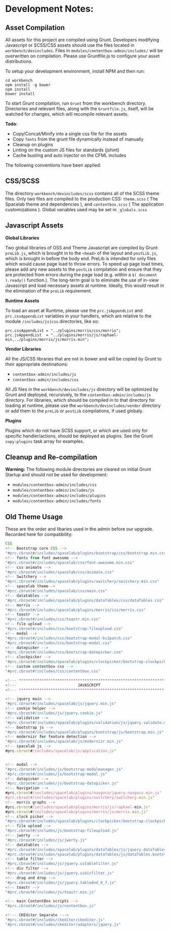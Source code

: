 # Development Notes:

Asset Compilation
-----------------

All assets for this project are compiled using Grunt.  Developers modifying Javascript or SCSS/CSS assets should use the files located in `workbench/devincludes`.  Files in `modules/contentbox-admin/includes/` will be overwritten on compilation.  Please use Gruntfile.js to configure your asset distributions.

To setup your development environment, install NPM and then run:

```
cd workbench
npm install -g bower
npm install
bower install
```

To start Grunt compilation, run `Grunt` from the workbench directory.  Directories and relevant files, along with the `Gruntfile.js`, itself, will be watched for changes, which will recompile relevant assets.

**Todo**:
* Copy/Concat/Minify into a single css file for the assets
* Copy `fonts` from the grunt file dynamically instead of manually
* Cleanup on plugins
* Linting on the custom JS files for standards (jshint)
* Cache busting and auto injector on the CFML includes

The following conventions have been applied:

CSS/SCSS
--------

The directory `workbench/devincludes/scss` contains all of the SCSS theme files.  Only two files are compiled to the production CSS:  `theme.scss` ( The Spacelab theme and dependencies ), and `contentbox.scss` ( The application customizations ).  Global variables used may be set in `_globals.scss`


Javascript Assets
-----------------

**Global Libraries**

Two global libraries of OSS and Theme Javascript are compiled by Grunt: `preLib.js`, which is brought in to the `<head>` of the layout and `postLib.js`, which is brought in before the body end.  PreLib is intended for only files which would cause page load to throw errors.   To speed up page load times, please add any new assets to the `postLib` compilation and ensure that they are protected from errors during the page load (e.g. within a `$( document ).ready()` function.).  The long-term goal is to eliminate the use of in-view Javascript and load necessary assets at runtime.  Ideally, this would result in the elimination of the `preLib` requirement.

**Runtime Assets**

To load an asset at Runtime, please use the `prc.jsAppendList` and `prc.cssAppendList` variables in your handlers, which are relative to the module `/includes/js|css` directories, like so:

```
prc.cssAppendList = "../plugins/morris/css/morris";       
prc.jsAppendList  = "../plugins/morris/js/raphael-min,../plugins/morris/js/morris.min";  
```

**Vendor Libraries**

All the JS/CSS libraries that are not in bower and will be copied by Grunt to their appropriate destinations:
* `contentbox-admin/includes/js`
* `contentbox-admin/includes/css`

All JS files in the `workbench/devincludes/js` directory will be optimized by Grunt and deployed, recursively, to the `contentbox-admin/includes/js` directory.  For libraries, which should be compiled in to that directory for loading at runtime, please use the `workbench/devincludes/vendor` directory or add them to the `preLib` or `postLib` compilations, if used globaly.

**Plugins**

Plugins which do not have SCSS support, or which are used only for specific handler/actions, should be deployed as plugins.  See the Grunt `copy:plugins` task array for examples.


Cleanup and Re-compilation
-----------------------------

**Warning:** The following module directories are cleared on initial Grunt Startup and should not be used for development:

- `modules/contentbox-admin/includes/css`
- `modules/contentbox-admin/includes/js`
- `modules/contentbox-admin/includes/plugins`
- `modules/contentbox-admin/includes/fonts`


Old Theme Usage
---------------
These are the order and libaries used in the admin before our upgrade. Recorded here for compatibility:


```js
CSS
<!-- Bootstrap core CSS -->
"#prc.cbroot#/includes/spacelab/plugins/bootstrap/css/bootstrap.min.css"
<!-- fonts from font awesome -->
"#prc.cbroot#/includes/spacelab/css/font-awesome.min.css"
<!-- css animate -->
"#prc.cbroot#/includes/spacelab/css/animate.css"
<!-- Switchery -->
"#prc.cbroot#/includes/spacelab/plugins/switchery/switchery.min.css"
<!-- spacelab theme-->
"#prc.cbroot#/includes/spacelab/css/main.css"
<!-- datatables -->
"#prc.cbroot#/includes/spacelab/plugins/dataTables/css/dataTables.css"
<!-- morris -->
"#prc.cbroot#/includes/spacelab/plugins/morris/css/morris.css"
<!-- toastr -->
"#prc.cbroot#/includes/css/toastr.min.css"
<!-- file upload -->
"#prc.cbroot#/includes/css/bootstrap-fileupload.css"
<!-- modal -->
"#prc.cbroot#/includes/css/bootstrap-modal-bs3patch.css"
"#prc.cbroot#/includes/css/bootstrap-modal.css"
<!-- datepicker -->
"#prc.cbroot#/includes/css/bootstrap-datepicker.css"
<!-- clockpicker -->
"#prc.cbroot#/includes/spacelab/plugins/clockpicker/bootstrap-clockpicker.min.css"
<!-- custom contentbox css -->
"#prc.cbroot#/includes/css/contentbox.css"

<!--- ********************************************************************* --->
<!---                           JAVASCRIPT                                  --->
<!--- ********************************************************************* --->

<!-- jquery main -->
"#prc.cbroot#/includes/spacelab/js/jquery.min.js"
<!-- cookie helper -->
"#prc.cbroot#/includes/js/jquery.cookie.js"
<!-- validation -->
"#prc.cbroot#/includes/spacelab/plugins/validation/js/jquery.validate.min.js"
<!-- bootstrap js -->
"#prc.cbroot#/includes/spacelab/plugins/bootstrap/js/bootstrap.min.js"
<!-- modernizr for feature detection -->
"#prc.cbroot#/includes/spacelab/js/modernizr.min.js"
<!-- spacelab js -->
#prc.cbroot#/includes/spacelab/js/application.js"


<!-- modal -->
"#prc.cbroot#/includes/js/bootstrap-modalmanager.js"
"#prc.cbroot#/includes/js/bootstrap-modal.js"
<!-- datepicker -->
"#prc.cbroot#/includes/js/bootstrap-datepicker.js"
<!-- Navigation -->
#prc.cbroot#/includes/spacelab/plugins/navgoco/jquery.navgoco.min.js"
#prc.cbroot#/includes/spacelab/plugins/switchery/switchery.min.js"
<!-- morris graphs -->
#prc.cbroot#/includes/spacelab/plugins/morris/js/raphael-min.js"
#prc.cbroot#/includes/spacelab/plugins/morris/js/morris.min.js"
<!-- clock picker -->
"#prc.cbroot#/includes/spacelab/plugins/clockpicker/bootstrap-clockpicker.min.js"
<!-- file upload -->
"#prc.cbroot#/includes/js/bootstrap-fileupload.js"
<!-- jwerty -->
"#prc.cbroot#/includes/js/jwerty.js"
<!-- datatables -->
"#prc.cbroot#/includes/spacelab/plugins/dataTables/js/jquery.dataTables.js"
"#prc.cbroot#/includes/spacelab/plugins/dataTables/js/dataTables.bootstrap.js"
<!-- table filter -->
"#prc.cbroot#/includes/js/jquery.uitablefilter.js"
<!-- div filter -->
"#prc.cbroot#/includes/js/jquery.uidivfilter.js"
<!-- drag and drop -->
"#prc.cbroot#/includes/js/jquery.tablednd_0_7.js"
<!-- toastr -->
"#prc.cbroot#/includes/js/toastr.min.js"

<!-- main ContentBox scripts -->
"#prc.cbroot#/includes/js/contentbox.js"

<!--- CKEditor Separate --->
"#prc.cbroot#/includes/ckeditor/ckeditor.js"
"#prc.cbroot#/includes/ckeditor/adapters/jquery.js"

```




